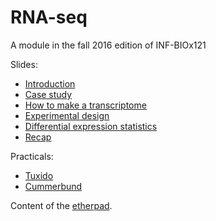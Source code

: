 RNA-seq
======================


A module in the fall 2016 edition of INF-BIOx121

Slides:

* [Introduction](https://github.com/lexnederbragt/INF-BIOx121/blob/2016/RNAseq/2016_RNA_seq_intro.pdf?raw=true)
* [Case study](https://github.com/lexnederbragt/INF-BIOx121/blob/2016/RNAseq/2016_RNA_seq_case_study.pdf?raw=true)
* [How to make a transcriptome](https://github.com/lexnederbragt/INF-BIOx121/blob/2016/RNAseq/2016_RNA_seq_how_to_make_a_transcriptome.pdf?raw=true)
* [Experimental design](https://github.com/lexnederbragt/INF-BIOx121/blob/2016/RNAseq/2016_RNA_seq_Experimental_design_lecture.pdf?raw=true)
* [Differential expression statistics](https://github.com/lexnederbragt/INF-BIOx121/blob/2016/RNAseq/2016_DE_statistics_lecture.pdf?raw=true)
* [Recap](https://github.com/lexnederbragt/INF-BIOx121/blob/2016/RNAseq/2016_Recap_lecture.pdf?raw=true)

Practicals:

* [Tuxido](https://raw.githubusercontent.com/lexnederbragt/INF-BIOx121/2016/RNAseq/INFBIO_tuxedo.txt)
* [Cummerbund](https://raw.githubusercontent.com/lexnederbragt/INF-BIOx121/2016/RNAseq/INFBIO_cummerbund_clean.txt)

Content of the [etherpad](https://raw.githubusercontent.com/lexnederbragt/INF-BIOx121/2016/RNAseq/etherpad.txt).
